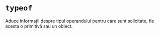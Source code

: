 # `typeof`

Aduce informații despre tipul operandului pentru care sunt solicitate, fie acesta o primitivă sau un obiect.
